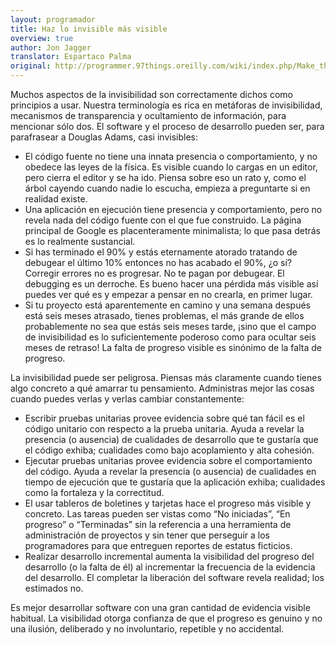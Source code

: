 ```yaml
---
layout: programador
title: Haz lo invisible más visible
overview: true
author: Jon Jagger
translator: Espartaco Palma
original: http://programmer.97things.oreilly.com/wiki/index.php/Make_the_Invisible_More_Visible
---
```


Muchos aspectos de la invisibilidad son correctamente dichos como
principios a usar. Nuestra terminología es rica en metáforas de
invisibilidad, mecanismos de transparencia y ocultamiento de
información, para mencionar sólo dos. El software y el proceso de
desarrollo pueden ser, para parafrasear a Douglas Adams, casi
invisibles:

* El código fuente no tiene una innata presencia o comportamiento, y no
obedece las leyes de la física. Es visible cuando lo cargas en un
editor, pero cierra el editor y se ha ido. Piensa sobre eso un rato y,
como el árbol cayendo cuando nadie lo escucha, empieza a preguntarte si
en realidad existe.
* Una aplicación en ejecución tiene presencia y comportamiento, pero no
revela nada del código fuente con el que fue construido. La página
principal de Google es placenteramente minimalista; lo que pasa detrás
es lo realmente sustancial.
* Si has terminado el 90% y estás eternamente atorado tratando de debugear
el último 10% entonces no has acabado el 90%, ¿o sí? Corregir errores no
es progresar. No te pagan por debugear. El debugging es un derroche. Es
bueno hacer una pérdida más visible así puedes ver qué es y empezar a
pensar en no crearla, en primer lugar.
* Si tu proyecto está aparentemente en camino y una semana después está
seis meses atrasado, tienes problemas, el más grande de ellos
probablemente no sea que estás seis meses tarde, ¡sino que el campo de
invisibilidad es lo suficientemente poderoso como para ocultar seis
meses de retraso! La falta de progreso visible es sinónimo de la falta
de progreso.

La invisibilidad puede ser peligrosa. Piensas más claramente cuando
tienes algo concreto a qué amarrar tu pensamiento. Administras mejor las
cosas cuando puedes verlas y verlas cambiar constantemente:

* Escribir pruebas unitarias provee evidencia sobre qué tan fácil es el
código unitario con respecto a la prueba unitaria. Ayuda a revelar la
presencia (o ausencia) de cualidades de desarrollo que te gustaría que
el código exhiba; cualidades como bajo acoplamiento y alta cohesión.
* Ejecutar pruebas unitarias provee evidencia sobre el comportamiento
del código. Ayuda a revelar la presencia (o ausencia) de cualidades en
tiempo de ejecución que te gustaría que la aplicación exhiba; cualidades
como la fortaleza y la correctitud.
* El usar tableros de boletines y tarjetas hace el progreso más visible
y concreto. Las tareas pueden ser vistas como “No iniciadas”, “En
progreso” o “Terminadas” sin la referencia a una herramienta de
administración de proyectos y sin tener que perseguir a los
programadores para que entreguen reportes de estatus ficticios.
* Realizar desarrollo incremental aumenta la visibilidad del progreso del
desarrollo (o la falta de él) al incrementar la frecuencia de la
evidencia del desarrollo. El completar la liberación del software revela
realidad; los estimados no.

Es mejor desarrollar software con una gran cantidad de evidencia visible
habitual. La visibilidad otorga confianza de que el progreso es genuino
y no una ilusión, deliberado y no involuntario, repetible y no
accidental.

